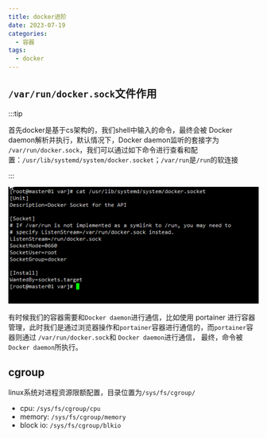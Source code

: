 ```yaml
---
title: docker进阶
date: 2023-07-19
categories:
  - 容器
tags:
  - docker
---
```


## `/var/run/docker.sock`文件作用

:::tip

首先docker是基于cs架构的，我们shell中输入的命令，最终会被 Docker daemon解析并执行，默认情况下，Docker daemon监听的套接字为 `/var/run/docker.sock`，我们可以通过如下命令进行查看和配置：`/usr/lib/systemd/system/docker.socket`；`/var/run`是`/run`的软连接

:::

![docker.sock文件配置位置](https://raw.githubusercontent.com/378752389/image-bed/main/king-note/docker.sock%E7%9A%84%E8%BD%AF%E8%BF%9E%E6%8E%A5%E9%85%8D%E7%BD%AE%E4%BD%8D%E7%BD%AE.png)



有时候我们的容器需要和`Docker daemon`进行通信，比如使用 portainer 进行容器管理，此时我们是通过浏览器操作和`portainer`容器进行通信的，而`portainer`容器则通过 `/var/run/docker.sock`和 `Docker daemon`进行通信， 最终，命令被 `Docker daemon`所执行。


## cgroup

linux系统对进程资源限额配置，目录位置为`/sys/fs/cgroup/`

* cpu: `/sys/fs/cgroup/cpu`
* memory: `/sys/fs/cgroup/memory`
* block io: `/sys/fs/cgroup/blkio`